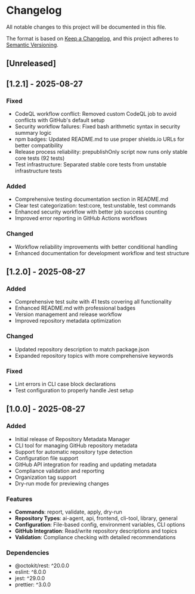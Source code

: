 # Changelog

All notable changes to this project will be documented in this file.

The format is based on [Keep a Changelog](https://keepachangelog.com/en/1.0.0/),
and this project adheres to [Semantic Versioning](https://semver.org/spec/v2.0.0.html).

## [Unreleased]

## [1.2.1] - 2025-08-27

### Fixed

- CodeQL workflow conflict: Removed custom CodeQL job to avoid conflicts with GitHub's default setup
- Security workflow failures: Fixed bash arithmetic syntax in security summary logic
- npm badges: Updated README.md to use proper shields.io URLs for better compatibility
- Release process reliability: prepublishOnly script now runs only stable core tests (92 tests)
- Test infrastructure: Separated stable core tests from unstable infrastructure tests

### Added

- Comprehensive testing documentation section in README.md
- Clear test categorization: test:core, test:unstable, test commands
- Enhanced security workflow with better job success counting
- Improved error reporting in GitHub Actions workflows

### Changed

- Workflow reliability improvements with better conditional handling
- Enhanced documentation for development workflow and test structure

## [1.2.0] - 2025-08-27

### Added

- Comprehensive test suite with 41 tests covering all functionality
- Enhanced README.md with professional badges
- Version management and release workflow
- Improved repository metadata optimization

### Changed

- Updated repository description to match package.json
- Expanded repository topics with more comprehensive keywords

### Fixed

- Lint errors in CLI case block declarations
- Test configuration to properly handle Jest setup

## [1.0.0] - 2025-08-27

### Added

- Initial release of Repository Metadata Manager
- CLI tool for managing GitHub repository metadata
- Support for automatic repository type detection
- Configuration file support
- GitHub API integration for reading and updating metadata
- Compliance validation and reporting
- Organization tag support
- Dry-run mode for previewing changes

### Features

- **Commands**: report, validate, apply, dry-run
- **Repository Types**: ai-agent, api, frontend, cli-tool, library, general
- **Configuration**: File-based config, environment variables, CLI options
- **GitHub Integration**: Read/write repository descriptions and topics
- **Validation**: Compliance checking with detailed recommendations

### Dependencies

- @octokit/rest: ^20.0.0
- eslint: ^8.0.0
- jest: ^29.0.0
- prettier: ^3.0.0
